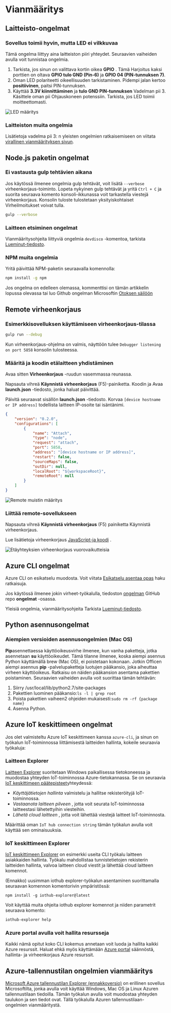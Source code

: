 <properties
 pageTitle="Vianmääritys | Microsoft Azure"
 description="Sivun vadelma pii Node.js takaamiseksi vianmääritys"
 services="iot-hub"
 documentationCenter=""
 authors="shizn"
 manager="timlt"
 tags=""
 keywords=""/>

<tags
 ms.service="iot-hub"
 ms.devlang="multiple"
 ms.topic="article"
 ms.tgt_pltfrm="na"
 ms.workload="na"
 ms.date="10/21/2016"
 ms.author="xshi"/>

# <a name="troubleshooting"></a>Vianmääritys

## <a name="hardware-issues"></a>Laitteisto-ongelmat

### <a name="the-application-runs-well-but-the-led-is-not-blinking"></a>Sovellus toimii hyvin, mutta LED ei vilkkuvaa

Tämä ongelma liittyy aina laitteiston piiri yhteydet. Seuraavien vaiheiden avulla voit tunnistaa ongelmia.

1. Tarkista, jos sinun on valittava kortin oikea **GPIO** . Tämä Harjoitus kaksi porttien on oltava **GPIO tulo GND (Pin-6)** ja **GPIO 04 (PIN-tunnuksen 7)**.
2. Oman LED polariteetti oikeellisuuden tarkistaminen. Pidempi jalan kertoo **positiivinen**, paitsi PIN-tunnuksen.
3. Käyttää **3.3V kiinnittäminen** ja **tulo GND PIN-tunnuksen** Vadelman pii 3. Käsittele oman pii Ohjauskoneen potenssiin. Tarkista, jos LED toimii moitteettomasti.

![LED määritys](media/iot-hub-raspberry-pi-lessons/troubleshooting/led_spec.png)

### <a name="other-hardware-issues"></a>Laitteiston muita ongelmia

Lisätietoja vadelma pii 3: n yleisten ongelmien ratkaisemiseen on viitata [virallinen vianmäärityksen sivun](http://elinux.org/R-Pi_Troubleshooting).

## <a name="nodejs-package-issues"></a>Node.js paketin ongelmat

### <a name="no-response-during-gulp-tasks"></a>Ei vastausta gulp tehtävien aikana

Jos käytössä ilmenee ongelmia gulp tehtävät, voit lisätä `--verbose` virheenkorjaus-toiminto. Lopeta nykyinen gulp tehtävät ja yritä `Ctrl + C` ja suorita seuraava komento konsoli-ikkunassa voit tarkastella viestejä virheenkorjaus. Konsolin tuloste tulostetaan yksityiskohtaiset Virheilmoitukset voivat tulla. 

```bash
gulp --verbose
```

### <a name="device-discovery-issues"></a>Laitteen etsiminen ongelmat

Vianmääritysohjeita liittyviä ongelmia `devdisco` -komentoa, tarkista [Lueminut-tiedosto](https://github.com/Azure/device-discovery-cli/blob/develop/readme.md).

### <a name="other-npm-issues"></a>NPM muita ongelmia

Yritä päivittää NPM-paketin seuraavalla komennolla:

```bash
npm install -g npm
```

Jos ongelma on edelleen olemassa, kommenttisi on tämän artikkelin lopussa olevassa tai luo Github ongelman Microsoftin [Otoksen säilöön](https://github.com/Azure-Samples/iot-hub-node-raspberrypi-getting-started)

## <a name="remote-debugging"></a>Remote virheenkorjaus

### <a name="run-the-sample-application-in-debug-mode"></a>Esimerkkisovelluksen käyttämiseen virheenkorjaus-tilassa

```bash
gulp run --debug
```

Kun virheenkorjaus-ohjelma on valmis, näyttöön tulee ```Debugger listening on port 5858``` konsolin tulosteessa.

### <a name="configure-vs-code-to-connect-to-the-remote-device"></a>Määritä ja koodin etälaitteen yhdistäminen

Avaa sitten **Virheenkorjaus** -ruudun vasemmassa reunassa.

Napsauta vihreä **Käynnistä virheenkorjaus** (F5)-painiketta. Koodin ja Avaa **launch.json** -tiedosto, jonka haluat päivittää.

Päivitä seuraavat sisällön **launch.json** -tiedosto. Korvaa `[device hostname or IP address]` todellista laitteen IP-osoite tai isäntänimi.   

```json
{
    "version": "0.2.0",
    "configurations": [
        {
            "name": "Attach",
            "type": "node",
            "request": "attach",
            "port": 5858,
            "address": "[device hostname or IP address]",
            "restart": false,
            "sourceMaps": false,
            "outDir": null,
            "localRoot": "${workspaceRoot}",
            "remoteRoot": null
        }
    ]
}
```

![Remote muistin määritys](media/iot-hub-raspberry-pi-lessons/troubleshooting/remote_debugging_configuration.png)

### <a name="attach-to-the-remote-application"></a>Liittää remote-sovellukseen

Napsauta vihreä **Käynnistä virheenkorjaus** (F5) painiketta Käynnistä virheenkorjaus. 

Lue lisätietoja virheenkorjaus [JavaScript-ja koodi](https://code.visualstudio.com/docs/languages/javascript#_debugging) .

![Etäyhteyksien virheenkorjaus vuorovaikutteisia](media/iot-hub-raspberry-pi-lessons/troubleshooting/remote_debugging_interactive.png)

## <a name="azure-cli-issues"></a>Azure CLI ongelmat

Azure CLI on esikatselu muodosta. Voit viitata [Esikatselu asentaa opas](https://github.com/Azure/azure-cli/blob/master/doc/preview_install_guide.md) haku ratkaisuja.

Jos käytössä ilmenee jokin virheet-työkalulla, tiedoston [ongelman](https://github.com/Azure/azure-cli/issues) GitHub repo **ongelmat** -osassa.

Yleisiä ongelmia, vianmääritysohjeita Tarkista [Lueminut-tiedosto](https://github.com/Azure/azure-cli/blob/master/README.rst).

## <a name="python-installation-issues"></a>Python asennusongelmat

### <a name="legacy-installation-issues-macos"></a>Aiempien versioiden asennusongelmien (Mac OS)

**Pip**asennettaessa käyttöoikeusvirhe ilmenee, kun vanha paketteja, jotka asennetaan **su** käyttöoikeudet. Tämä tilanne ilmenee, koska aiempi asennus Python käyttämällä brew (Mac OS), ei poistetaan kokonaan. Jotkin Officen aiempi asennus **pip** -palvelupaketteja luotujen pääkansio, joka aiheuttaa virheen käyttöoikeus. Ratkaisu on näiden pääkansion asentama pakettien poistaminen. Seuraavien vaiheiden avulla voit suorittaa tämän tehtävän:

1. Siirry /usr/local/lib/python2.7/site-packages
2. Pakettien luominen pääkansio:`ls -l | grep root`
3. Poista pakettien vaiheen2 ohjeiden mukaisesti:`sudo rm -rf {package name}`
4. Asenna Python.

## <a name="azure-iot-hub-issues"></a>Azure IoT keskittimeen ongelmat

Jos olet valmisteltu Azure IoT keskittimeen kanssa `azure-cli`, ja sinun on työkalun IoT-toiminnossa liittämisestä laitteiden hallinta, kokeile seuraavia työkaluja:

### <a name="device-explorer"></a>Laitteen Explorer

[Laitteen Explorer](https://github.com/Azure/azure-iot-sdks/blob/master/tools/DeviceExplorer/doc/how_to_use_device_explorer.md) suoritetaan Windows paikallisessa tietokoneessa ja muodostaa yhteyden IoT-toiminnossa Azure-tietokannassa. Se on seuraavia [IoT keskittimeen päätepisteet](iot-hub-devguide.md)yhteydessä:

- *Käyttäjätietojen hallinta* valmistelu ja hallitse rekisteröityjä IoT-toiminnossa.
- *Vastaanota laitteen pilveen* , jotta voit seurata IoT-toiminnossa laitteestasi lähetettyihin viesteihin.
- *Lähetä cloud laitteen* , jotta voit lähettää viestejä laitteet IoT-toiminnosta.

Määrittää oman `IoT hub connection string` tämän työkalun avulla voit käyttää sen ominaisuuksia.

### <a name="iot-hub-explorer"></a>IoT keskittimeen Explorer

[IoT keskittimeen Explorer](https://github.com/Azure/azure-iot-sdks/blob/master/tools/iothub-explorer/readme.md) on esimerkki useita CLI työkalu laitteen asiakkaiden hallinta. Työkalu mahdollistaa tunnistetietojen rekisterin laitteiden hallinta, valvoa laitteen cloud viestit ja lähettää cloud laitteen komennot.

(Ennakko) uusimman iothub explorer-työkalun asentaminen suorittamalla seuraavan komennon komentorivin ympäristössä:

```
npm install -g iothub-explorer@latest
```

Voit käyttää muita ohjeita iothub explorer komennot ja niiden parametrit seuraava komento:

```bash
iothub-explorer help
```

### <a name="use-azure-portal-to-manage-your-resources"></a>Azure portal avulla voit hallita resursseja

Kaikki nämä opitut koko CLI kokemus annetaan voit luoda ja hallita kaikki Azure resurssit. Haluat ehkä myös käyttämään [Azure portal](../azure-portal-overview.md) säännöstä, hallinta- ja virheenkorjaus Azure resurssit.

## <a name="azure-storage-issues"></a>Azure-tallennustilan ongelmien vianmääritys

[Microsoft Azure tallennustilan Explorer (ennakkoversio)](http://storageexplorer.com) on erillinen sovellus Microsoftilta, jonka avulla voit käyttää Windows, Mac OS ja Linux Azuren tallennustilaan tiedoilla. Tämän työkalun avulla voit muodostaa yhteyden taulukon ja sen tiedot ovat. Tällä työkalulla Azuren tallennustilaan-ongelmien vianmääritystä.
